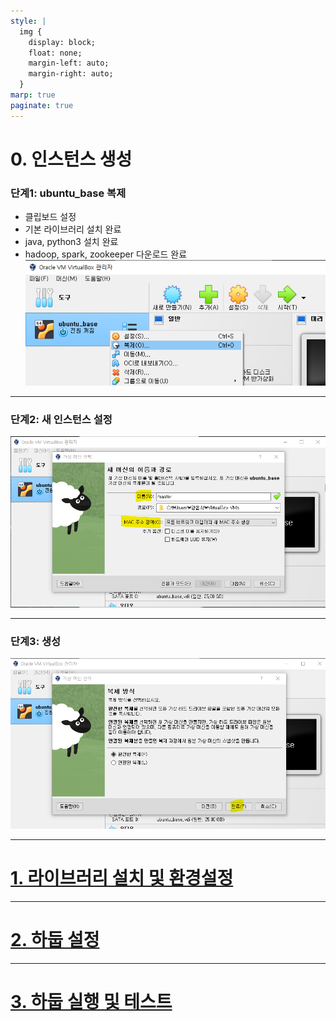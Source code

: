 ```yaml
---
style: |
  img {
    display: block;
    float: none;
    margin-left: auto;
    margin-right: auto;
  }
marp: true
paginate: true
---
```

# 0. 인스턴스 생성
### 단계1: ubuntu_base 복제
- 클립보드 설정
- 기본 라이브러리 설치 완료
- java, python3 설치 완료
- hadoop, spark, zookeeper 다운로드 완료
![bg right w:600](./img/image.png)

---
### 단계2: 새 인스턴스 설정
![Alt text](./img/image-1.png)

---
### 단계3: 생성
![Alt text](./img/image-2.png)

---
# [1. 라이브러리 설치 및 환경설정](./1.%20라이브러리%20설치%20및%20환경설정.md)

---
# [2. 하둡 설정](./2.%20하둡%20설정.md)

---
# [3. 하둡 실행 및 테스트](./3.%20하둡%20실행%20및%20테스트.md)
